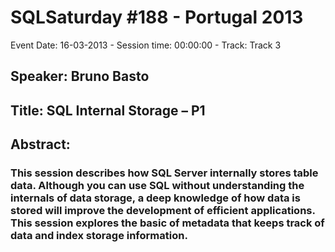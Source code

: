 # SQLSaturday #188 - Portugal 2013
Event Date: 16-03-2013 - Session time: 00:00:00 - Track: Track 3
## Speaker: Bruno Basto
## Title: SQL Internal Storage – P1 
## Abstract:
### This session describes how SQL Server internally stores table data. Although you can use SQL without understanding the internals of data storage, a deep knowledge of how data is stored will improve the development of efficient applications. This session explores the basic of metadata that keeps track of data and index storage information. 
